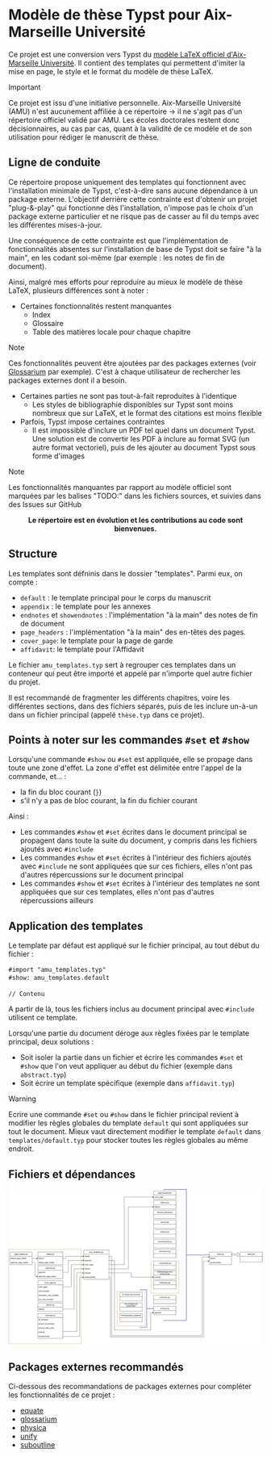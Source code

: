 
<!---
Copyright 2025 Pierre BAGNARA

Licensed under the Apache License, Version 2.0 (the "License");
you may not use this file except in compliance with the License.
You may obtain a copy of the License at

    https://www.apache.org/licenses/LICENSE-2.0

Unless required by applicable law or agreed to in writing, software
distributed under the License is distributed on an "AS IS" BASIS,
WITHOUT WARRANTIES OR CONDITIONS OF ANY KIND, either express or implied.
See the License for the specific language governing permissions and
limitations under the License.
-->


# Modèle de thèse Typst pour Aix-Marseille Université

Ce projet est une conversion vers Typst du [modèle LaTeX officiel d'Aix-Marseille Université](https://github.com/SCD-Aix-Marseille-Universite/latexamu/tree/master).
Il contient des templates qui permettent d'imiter la mise en page, le style et le format du modèle de thèse LaTeX.

> [!IMPORTANT]
> Ce projet est issu d'une initiative personnelle. Aix-Marseille Université (AMU) n'est aucunement affiliée à ce répertoire -> il ne s'agit pas d'un répertoire officiel validé par AMU. Les écoles doctorales restent donc décisionnaires, au cas par cas, quant à la validité de ce modèle et de son utilisation pour rédiger le manuscrit de thèse.


## Ligne de conduite

Ce répertoire propose uniquement des templates qui fonctionnent avec l'installation minimale de Typst, c'est-à-dire sans aucune dépendance à un package externe.
L'objectif derrière cette contrainte est d'obtenir un projet "plug-&-play" qui fonctionne dès l'installation, n'impose pas le choix d'un package externe particulier et ne risque pas de casser au fil du temps avec les différentes mises-à-jour.

Une conséquence de cette contrainte est que l'implémentation de fonctionnalités absentes sur l'installation de base de Typst doit se faire "à la main", en les codant soi-même (par exemple : les notes de fin de document). 

Ainsi, malgré mes efforts pour reproduire au mieux le modèle de thèse LaTeX, plusieurs différences sont à noter :
- Certaines fonctionnalités restent manquantes
    - Index
    - Glossaire
    - Table des matières locale pour chaque chapitre
> [!NOTE]
> Ces fonctionnalités peuvent être ajoutées par des packages externes (voir [Glossarium](https://typst.app/universe/package/glossarium/) par exemple). C'est à chaque utilisateur de rechercher les packages externes dont il a besoin.
- Certaines parties ne sont pas tout-à-fait reproduites à l'identique
    - Les styles de bibliographie disponibles sur Typst sont moins nombreux que sur LaTeX, et le format des citations est moins flexible
- Parfois, Typst impose certaines contraintes
    - Il est impossible d'inclure un PDF tel quel dans un document Typst. Une solution est de convertir les PDF à inclure au format SVG (un autre format vectoriel), puis de les ajouter au document Typst sous forme d'images

> [!NOTE]
> Les fonctionnalités manquantes par rapport au modèle officiel sont marquées par les balises "TODO:" dans les fichiers sources, et suivies dans des Issues sur GitHub

<b><p align="center"> Le répertoire est en évolution et les contributions au code sont bienvenues. </p></b>


## Structure

Les templates sont défninis dans le dossier "templates".
Parmi eux, on compte : 
- ```default``` : le template principal pour le corps du manuscrit
- ```appendix``` : le template pour les annexes
- ```endnotes``` et ```showendnotes``` : l'implémentation "à la main" des notes de fin de document
- ```page_headers``` : l'implémentation "à la main" des en-têtes des pages.
- ```cover_page```: le template pour la page de garde
- ```affidavit```: le template pour l'Affidavit

Le fichier ```amu_templates.typ``` sert à regrouper ces templates dans un conteneur qui peut être importé et appelé par n'importe quel autre fichier du projet.

Il est recommandé de fragmenter les différents chapitres, voire les différentes sections, dans des fichiers séparés, puis de les inclure un-à-un dans un fichier principal (appelé ```thèse.typ``` dans ce projet).


## Points à noter sur les commandes ```#set``` et ```#show```

Lorsqu'une commande ```#show``` ou ```#set``` est appliquée, elle se propage dans toute une zone d'effet. La zone d'effet est délimitée entre l'appel de la commande, et... : 
- la fin du bloc courant (```}```)
- s'il n'y a pas de bloc courant, la fin du fichier courant

Ainsi : 
- Les commandes ```#show``` et ```#set``` écrites dans le document principal se propagent dans toute la suite du document, y compris dans les fichiers ajoutés avec ```#include```
- Les commandes ```#show``` et ```#set``` écrites à l'intérieur des fichiers ajoutés avec ```#include``` ne sont appliquées que sur ces fichiers, elles n'ont pas d'autres répercussions sur le document principal
- Les commandes ```#show``` et ```#set``` écrites à l'intérieur des templates ne sont appliquées que sur ces templates, elles n'ont pas d'autres répercussions ailleurs


## Application des templates

Le template par défaut est appliqué sur le fichier principal, au tout début du fichier :
```typst
#import "amu_templates.typ"
#show: amu_templates.default

// Contenu
```
A partir de là, tous les fichiers inclus au document principal avec ```#include``` utilisent ce template.

Lorsqu'une partie du document déroge aux règles fixées par le template principal, deux solutions :
- Soit isoler la partie dans un fichier et écrire les commandes ```#set``` et ```#show``` que l'on veut appliquer au début du fichier (exemple dans ```abstract.typ```)
- Soit écrire un template spécifique (exemple dans ```affidavit.typ```)

>[!WARNING]
> Ecrire une commande ```#set``` ou ```#show``` dans le fichier principal revient à modifier les règles globales du template ```default``` qui sont appliquées sur tout le document. Mieux vaut directement modifier le template ```default``` dans ```templates/default.typ``` pour stocker toutes les règles globales au même endroit.


## Fichiers et dépendances

![Diagramme drawio de l'organisation des fichiers et des imports](drawio_diagrams/dependancies.drawio.svg)


## Packages externes recommandés

Ci-dessous des recommandations de packages externes pour compléter les fonctionnalités de ce projet :
- [equate](https://typst.app/universe/package/equate)
- [glossarium](https://typst.app/universe/package/glossarium)
- [physica](https://typst.app/universe/package/physica)
- [unify](https://typst.app/universe/package/unify)
- [suboutline](https://typst.app/universe/package/suboutline)
